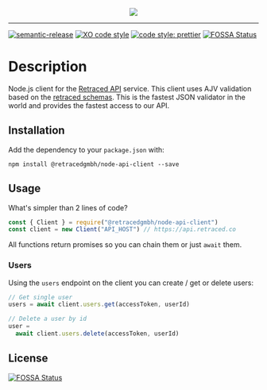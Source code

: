 <p align="center">
  <a aria-label="retraced logo" href="https://github.com/retracedgmbh/schemas">
    <img src="http://retraced-static.imgix.net/Retraced_Secondary-Logo_Black.png?w=500">
  </a>
</p>

---

[![semantic-release](https://img.shields.io/badge/%20%20%F0%9F%93%A6%F0%9F%9A%80-semantic--release-e10079.svg?style=flat-square)](https://github.com/semantic-release/semantic-release)
[![XO code style](https://img.shields.io/badge/code_style-XO-5ed9c7.svg?style=flat-square)](https://github.com/xojs/xo)
[![code style: prettier](https://img.shields.io/badge/code_style-prettier-ff69b4.svg?style=flat-square)](https://github.com/prettier/prettier) [![FOSSA Status](https://app.fossa.io/api/projects/git%2Bgithub.com%2Fretracedgmbh%2Fnode-api-client.svg?type=shield)](https://app.fossa.io/projects/git%2Bgithub.com%2Fretracedgmbh%2Fnode-api-client?ref=badge_shield)


# Description

Node.js client for the [Retraced API](https://retraced.co) service.
This client uses AJV validation based on the [retraced schemas](https://github.com/retracedgmbh/schemas). This is the fastest JSON
validator in the world and provides the fastest access to our API.

## Installation

Add the dependency to your `package.json` with:

`npm install @retracedgmbh/node-api-client --save`

## Usage

What's simpler than 2 lines of code?

```javascript
const { Client } = require("@retracedgmbh/node-api-client")
const client = new Client("API_HOST") // https://api.retraced.co 
```

All functions return promises so you can chain them or just `await` them.

### Users

Using the `users` endpoint  on the client you can create / get or delete users:

```javascript
// Get single user
users = await client.users.get(accessToken, userId)

// Delete a user by id
user =
  await client.users.delete(accessToken, userId)
```

## License
[![FOSSA Status](https://app.fossa.io/api/projects/git%2Bgithub.com%2Fretracedgmbh%2Fnode-api-client.svg?type=large)](https://app.fossa.io/projects/git%2Bgithub.com%2Fretracedgmbh%2Fnode-api-client?ref=badge_large)